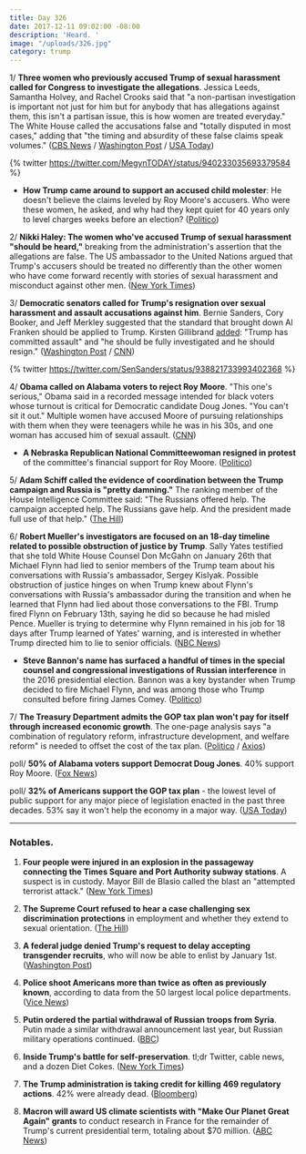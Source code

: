 ```yaml
---
title: Day 326
date: 2017-12-11 09:02:00 -08:00
description: 'Heard. '
image: "/uploads/326.jpg"
category: trump
---
```


1/ **Three women who previously accused Trump of sexual harassment called for Congress to investigate the allegations**. Jessica Leeds, Samantha Holvey, and Rachel Crooks said that "a non-partisan investigation is important not just for him but for anybody that has allegations against them, this isn't a partisan issue, this is how women are treated everyday." The White House called the accusations false and "totally disputed in most cases," adding that "the timing and absurdity of these false claims speak volumes." ([CBS News](https://www.cbsnews.com/news/trump-accusers-press-conference-sexual-misconduct-post-megyn-kelly-interview-live-stream/) / [Washington Post](https://www.washingtonpost.com/news/post-politics/wp/2017/12/11/trump-accusers-say-it-was-heartbreaking-to-see-him-elected-despite-sexual-misconduct-allegations/) / [USA Today](https://www.usatoday.com/story/news/2017/12/11/trump-sexual-misconduct-accusers-megyn-kelly-today/939683001/))

{% twitter https://twitter.com/MegynTODAY/status/940233035693379584 %}

* **How Trump came around to support an accused child molester**: He doesn't believe the claims leveled by Roy Moore's accusers. Who were these women, he asked, and why had they kept quiet for 40 years only to level charges weeks before an election? ([Politico](https://www.politico.com/story/2017/12/11/roy-moore-trump-republicans-288769))

2/ **Nikki Haley: The women who've accused Trump of sexual harassment "should be heard,"** breaking from the administration's assertion that the allegations are false. The US ambassador to the United Nations argued that Trump's accusers should be treated no differently than the other women who have come forward recently with stories of sexual harassment and misconduct against other men. ([New York Times](https://www.nytimes.com/2017/12/10/us/politics/nikki-haley-trump-women-sexual-misconduct.html))

3/ **Democratic senators called for Trump's resignation over sexual harassment and assault accusations against him**. Bernie Sanders, Cory Booker, and Jeff Merkley suggested that the standard that brought down Al Franken should be applied to Trump. Kirsten Gillibrand [added](https://www.cnn.com/2017/12/11/politics/trump-resign-gillibrand-sexual-assault/index.html): "Trump has committed assault" and "he should be fully investigated and he should resign." ([Washington Post](https://www.washingtonpost.com/news/post-politics/wp/2017/12/10/in-frankens-wake-three-senators-call-on-president-trump-to-resign/) / [CNN](https://www.cnn.com/2017/12/11/politics/booker-merkley-trump-resignation/))

{% twitter https://twitter.com/SenSanders/status/938821733993402368 %}

4/ **Obama called on Alabama voters to reject Roy Moore**. "This one's serious," Obama said in a recorded message intended for black voters whose turnout is critical for Democratic candidate Doug Jones. "You can't sit it out." Multiple women have accused Moore of pursuing relationships with them when they were teenagers while he was in his 30s, and one woman has accused him of sexual assault. ([CNN](https://www.cnn.com/2017/12/11/politics/barack-obama-alabama-senate/index.html))

* **A Nebraska Republican National Committeewoman resigned in protest** of the committee's financial support for Roy Moore. ([Politico](https://www.politico.com/story/2017/12/11/nebraska-rnc-official-resigns-roy-moore-support-289308))

5/ **Adam Schiff called the evidence of coordination between the Trump campaign and Russia is "pretty damning."** The ranking member of the House Intelligence Committee said: "The Russians offered help. The campaign accepted help. The Russians gave help. And the president made full use of that help." ([The Hill](http://thehill.com/homenews/senate/364177-schiff-evidence-of-coordination-between-trump-campaign-and-russia-pretty))

6/ **Robert Mueller's investigators are focused on an 18-day timeline related to possible obstruction of justice by Trump**. Sally Yates testified that she told White House Counsel Don McGahn on January 26th that Michael Flynn had lied to senior members of the Trump team about his conversations with Russia's ambassador, Sergey Kislyak. Possible obstruction of justice hinges on when Trump knew about Flynn's conversations with Russia's ambassador during the transition and when he learned that Flynn had lied about those conversations to the FBI. Trump fired Flynn on February 13th, saying he did so because he had misled Pence. Mueller is trying to determine why Flynn remained in his job for 18 days after Trump learned of Yates' warning, and is interested in whether Trump directed him to lie to senior officials. ([NBC News](https://www.nbcnews.com/news/us-news/18-crucial-days-what-did-president-know-when-did-he-n828261))

* **Steve Bannon's name has surfaced a handful of times in the special counsel and congressional investigations of Russian interference** in the 2016 presidential election. Bannon was a key bystander when Trump decided to fire Michael Flynn, and was among those who Trump consulted before firing James Comey. ([Politico](https://www.politico.com/story/2017/12/11/bannon-trump-russia-probe-288862))

7/ **The Treasury Department admits the GOP tax plan won't pay for itself through increased economic growth**. The one-page analysis says "a combination of regulatory reform, infrastructure development, and welfare reform" is needed to offset the  cost of the tax plan. ([Politico](https://www.politico.com/story/2017/12/11/treasury-tax-cuts-republican-plan-217504) / [Axios](https://www.axios.com/treasury-finally-releases-tax-plan-analysis-but-only-one-page-2516633351.html))

poll/ **50% of Alabama voters support Democrat Doug Jones**. 40% support Roy Moore. ([Fox News](http://www.foxnews.com/politics/2017/12/11/fox-news-poll-enthused-democrats-give-jones-lead-over-moore-in-alabama.html))

poll/ **32% of Americans support the GOP tax plan** - the lowest level of public support for any major piece of legislation enacted in the past three decades. 53% say it won't help the economy in a major way. ([USA Today](https://www.usatoday.com/story/news/2017/12/10/poll-most-americans-doubt-gop-bill-cut-their-taxes-boost-economy/938355001/))

---

### Notables.

1. **Four people were injured in an explosion in the passageway connecting the Times Square and Port Authority subway stations**. A suspect is in custody. Mayor Bill de Blasio called the blast an "attempted terrorist attack." ([New York Times](https://www.nytimes.com/2017/12/11/nyregion/explosion-times-square.html))

2. **The Supreme Court refused to hear a case challenging sex discrimination protections** in employment and whether they extend to sexual orientation. ([The Hill](http://thehill.com/regulation/court-battles/364243-supreme-court-refuses-to-hear-lgbt-workplace-discrimination-case))

3. **A federal judge denied Trump's request to delay accepting transgender recruits**, who will now be able to enlist by January 1st. ([Washington Post](https://www.washingtonpost.com/local/public-safety/judge-denies-pentagon-bid-to-delay-jan-1-deadline-to-accept-transgender-recruits/2017/12/11/820d6d4e-dc58-11e7-b1a8-62589434a581_story.html))

4. **Police shoot Americans more than twice as often as previously known**, according to data from the 50 largest local police departments. ([Vice News](https://news.vice.com/story/shot-by-cops))

5. **Putin ordered the partial withdrawal of Russian troops from Syria**. Putin made a similar withdrawal announcement last year, but Russian military operations continued. ([BBC](http://www.bbc.com/news/world-middle-east-42307365))

6. **Inside Trump's battle for self-preservation**. tl;dr Twitter, cable news, and a dozen Diet Cokes. ([New York Times](https://www.nytimes.com/2017/12/09/us/politics/donald-trump-president.html))

7. **The Trump administration is taking credit for killing 469 regulatory actions**. 42% were already dead. ([Bloomberg](https://www.bloomberg.com/news/features/2017-12-11/trump-takes-credit-for-killing-hundreds-of-regulations-that-were-already-dead))

8. **Macron will award US climate scientists with "Make Our Planet Great Again" grants** to conduct research in France for the remainder of Trump's current presidential term, totaling about $70 million. ([ABC News](http://abcnews.go.com/Technology/wireStory/france-winners-anti-trump-climate-change-grants-51712285))
